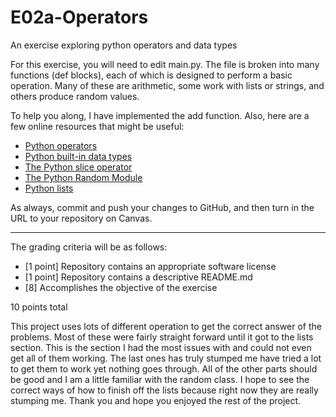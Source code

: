 # E02a-Operators
An exercise exploring python operators and data types

For this exercise, you will need to edit main.py. The file is broken into many functions (def blocks), each of which is designed to perform a basic operation. Many of these are arithmetic, some work with lists or strings, and others produce random values.

To help you along, I have implemented the add function. Also, here are a few online resources that might be useful:

 * [Python operators](https://www.tutorialspoint.com/python/python_basic_operators.htm)
 * [Python built-in data types](https://realpython.com/python-data-types/)
 * [The Python slice operator](https://techwithtim.net/tutorials/python-programming/beginner-python-tutorials/slice-operator/)
 * [The Python Random Module](https://www.pythonforbeginners.com/random/how-to-use-the-random-module-in-python)
 * [Python lists](https://www.w3schools.com/python/python_lists.asp)

 As always, commit and push your changes to GitHub, and then turn in the URL to your repository on Canvas. 

---

The grading criteria will be as follows:

* [1 point] Repository contains an appropriate software license
* [1 point] Repository contains a descriptive README.md
* [8] Accomplishes the objective of the exercise

10 points total

This project uses lots of different operation to get the correct answer of the problems.
Most of these were fairly straight forward until it got to the lists section. This is
the section I had the most issues with and could not even get all of them working. The
last ones has truly stumped me have tried a lot to get them to work yet nothing goes through.
All of the other parts should be good and I am a little familiar with the random class.
I hope to see the correct ways of how to finish off the lists because right now they are 
really stumping me. Thank you and hope you enjoyed the rest of the project.